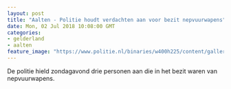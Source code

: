 ```yaml
---
layout: post
title: "Aalten - Politie houdt verdachten aan voor bezit nepvuurwapens"
date: Mon, 02 Jul 2018 10:08:00 GMT
categories: 
- gelderland 
- aalten 
feature_image: "https://www.politie.nl/binaries/w400h225/content/gallery/politie/nieuws/2018/juli/02-on/co2-wapen.jpg"
---
```


De politie hield zondagavond drie personen aan die in het bezit waren van nepvuurwapens.

